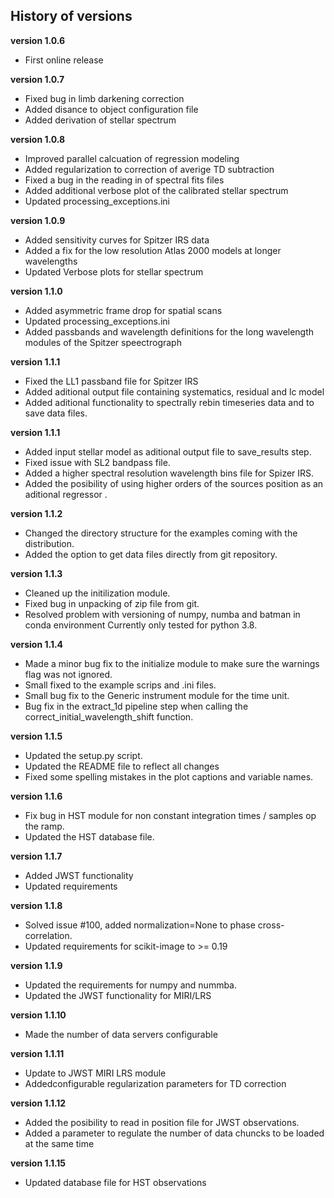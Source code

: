 ## History of versions

**version 1.0.6**
- First online release

**version 1.0.7**
- Fixed bug in limb darkening correction
- Added disance to object configuration file
- Added derivation of stellar spectrum

**version 1.0.8**
- Improved parallel calcuation of regression modeling
- Added regularization to correction of averige TD subtraction
- Fixed a bug in the reading in of spectral fits files
- Added additional verbose plot of the calibrated stellar spectrum
- Updated processing_exceptions.ini

**version 1.0.9**
- Added sensitivity curves for Spitzer IRS data
- Added a fix for the low resolution Atlas 2000 models at longer wavelengths
- Updated Verbose plots for stellar spectrum

**version 1.1.0**
- Added asymmetric frame drop for spatial scans
- Updated processing_exceptions.ini
- Added passbands and wavelength definitions for the long wavelength modules
  of the Spitzer speectrograph

**version 1.1.1**
- Fixed the LL1 passband file for Spitzer IRS
- Added aditional output file containing systematics, residual and lc model
- Added aditional functionality to spectrally rebin timeseries data and to save data files.

**version 1.1.1**
- Added input stellar model as aditional output file to save_results step.
- Fixed issue with SL2 bandpass file.
- Added a higher spectral resolution wavelength bins file for Spizer IRS.
- Added the posibility of using higher orders of the  sources position as
  an aditional regressor .

**version 1.1.2**
- Changed the directory structure for the examples coming with the distribution.
- Added the option to get data files directly from git repository.

**version 1.1.3**
- Cleaned up the initilization module.
- Fixed bug in unpacking of zip file from git.
- Resolved problem with versioning of numpy, numba and batman in conda environment
  Currently only tested for python 3.8.

**version 1.1.4**
- Made a minor bug fix to the initialize module to make sure the warnings flag was
  not ignored.
- Small fixed to the example scrips and .ini files.
- Small bug fix to the Generic instrument module for the time unit.
- Bug fix in the extract_1d pipeline step when calling the
  correct_initial_wavelength_shift function.

**version 1.1.5**
 - Updated the setup.py script.
 - Updated the README file to reflect all changes
 - Fixed some spelling mistakes in the plot captions and variable names.

**version 1.1.6**
 - Fix bug in HST module for non constant integration times / samples op the ramp.
 - Updated the HST database file.

**version 1.1.7**
 - Added JWST functionality
 - Updated requirements

**version 1.1.8**
 - Solved issue #100, added normalization=None to phase cross-correlation.
 - Updated requirements for scikit-image to >= 0.19

**version 1.1.9**
 - Updated the requirements for numpy and nummba.
 - Updated the JWST functionality for MIRI/LRS

**version 1.1.10**
 - Made the number of data servers configurable

**version 1.1.11**
 - Update to JWST MIRI LRS module
 - Addedconfigurable regularization parameters for TD correction

**version 1.1.12**
 - Added the posibility to read in position file for JWST observations.
 - Added a parameter to regulate the number of data chuncks to be loaded at
   the same time

**version 1.1.15**
 - Updated database file for HST observations
